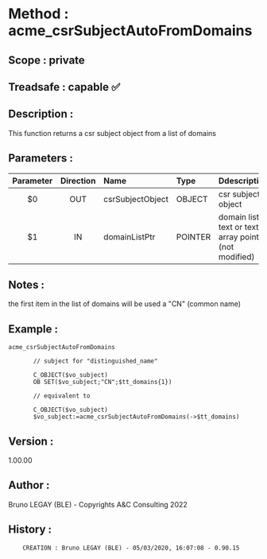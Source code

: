 ﻿# **Method :** acme_csrSubjectAutoFromDomains
## **Scope :** private
## **Treadsafe :** capable ✅ 
## **Description :** 
This function returns a csr subject object from a list of domains
## **Parameters :** 
| Parameter | Direction | Name | Type | Ddescription | 
|:----:|:----:|:----|:----|:----| 
| $0 | OUT | csrSubjectObject | OBJECT | csr subject object | 
| $1 | IN | domainListPtr | POINTER | domain list text or text array pointer (not modified) | 

## **Notes :** 
the first item in the list of domains will be used a "CN" (common name)
## **Example :** 
```
acme_csrSubjectAutoFromDomains
      
       // subject for "distinguished_name" 
       
       C_OBJECT($vo_subject)
       OB SET($vo_subject;"CN";$tt_domains{1})
      
       // equivalent to
      
       C_OBJECT($vo_subject)
       $vo_subject:=acme_csrSubjectAutoFromDomains(->$tt_domains)
```
## **Version :** 
1.00.00
## **Author :** 
Bruno LEGAY (BLE) - Copyrights A&C Consulting 2022
## **History :** 
 
        CREATION : Bruno LEGAY (BLE) - 05/03/2020, 16:07:08 - 0.90.15
